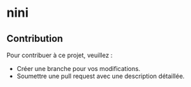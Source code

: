 # nini
## Contribution
Pour contribuer à ce projet, veuillez :
- Créer une branche pour vos modifications.
- Soumettre une pull request avec une description détaillée.
